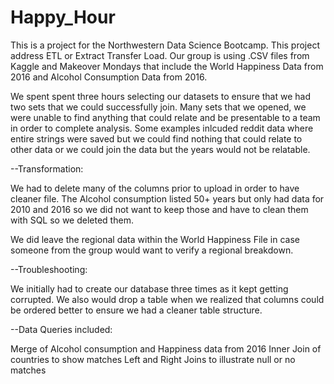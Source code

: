 # Happy_Hour 
This is a project for the Northwestern Data Science Bootcamp.  This project address ETL or Extract Transfer Load.  Our group is using .CSV files from Kaggle and Makeover Mondays that include the World Happiness Data from 2016 and Alcohol Consumption Data from 2016.  

We spent spent three hours selecting our datasets to ensure that we had two sets that we could successfully join.  Many sets that we opened, we were unable to find anything that could relate and be presentable to a team in order to complete analysis.  Some examples inlcuded reddit data where entire strings were saved but we could find nothing that could relate to other data or we could join the data but the years would not be relatable.  

--Transformation: 

We had to delete many of the columns prior to upload in order to have cleaner file. The Alcohol consumption listed 50+ years but only had data for 2010 and 2016 so we did not want to keep those and have to clean them with SQL so we deleted them.   

We did leave the regional data within the World Happiness File in case someone from the group would want to verify a regional breakdown.   

--Troubleshooting: 

We initially had to create our database three times as it kept getting corrupted.  We also would drop a table when we realized that columns could be ordered better to ensure we had a cleaner table structure.  

--Data Queries included:

Merge of Alcohol consumption and Happiness data from 2016
Inner Join of countries to show matches 
Left and Right Joins to illustrate null or no matches 

